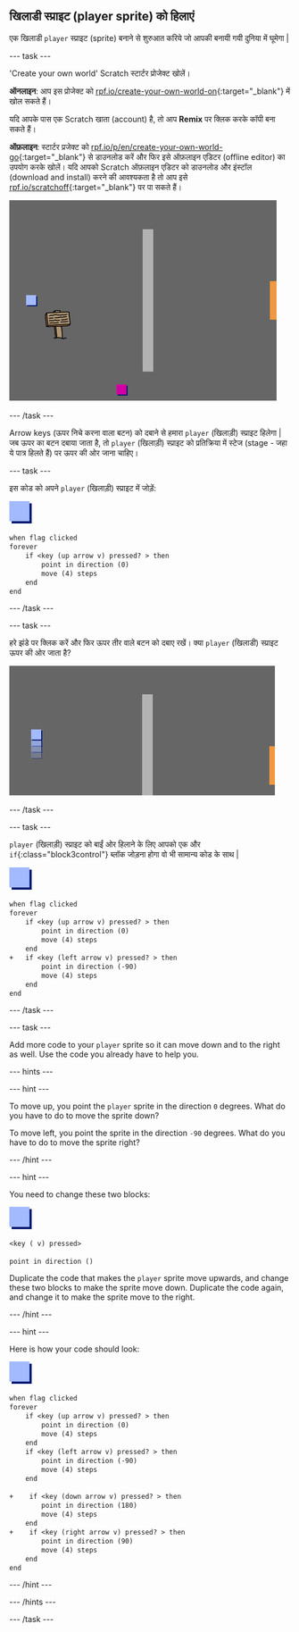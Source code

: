 ## खिलाडी स्प्राइट (player sprite) को हिलाएं

एक खिलाडी `player` स्प्राइट (sprite) बनाने से शुरुआत करिये जो आपकी बनायी गयी दुनिया में घूमेगा |

\--- task \---

'Create your own world' Scratch स्टार्टर प्रोजेक्ट खोलें।

**ऑनलाइन**: आप इस प्रोजेक्ट को [rpf.io/create-your-own-world-on](http://rpf.io/create-your-own-world-on){:target="_blank"} में खोल सकते हैं।

यदि आपके पास एक Scratch खाता (account) है, तो आप **Remix** पर क्लिक करके कॉपी बना सकते हैं।

**ऑफ़लाइन**: स्टार्टर प्रजेक्ट को [ rpf.io/p/en/create-your-own-world-go](http://rpf.io/p/en/create-your-own-world-go){:target="_blank"} से डाउनलोड करें और फिर इसे ऑफ़लाइन एडिटर (offline editor) का उपयोग करके खोलें। यदि आपको Scratch ऑफ़लाइन एडिटर को डाउनलोड और इंस्टॉल (download and install) करने की आवश्यकता है तो आप इसे [rpf.io/scratchoff](https://rpf.io/scratchoff){:target="_blank"} पर पा सकते हैं।

![स्क्रीनशॉट](images/world-starter.png)

\--- /task \---

Arrow keys (ऊपर निचे करना वाला बटन) को दबाने से हमारा `player` (खिलाड़ी) स्प्राइट हिलेगा | जब ऊपर का बटन दबाया जाता है, तो `player` (खिलाड़ी) स्प्राइट को प्रतिक्रिया में स्टेज (stage - जहा ये पात्र हिलते हैं) पर ऊपर की ओर जाना चाहिए।

\--- task \---

इस कोड को अपने `player` (खिलाड़ी) स्प्राइट में जोड़ें:

![player](images/player.png)

```blocks3
when flag clicked
forever
    if <key (up arrow v) pressed? > then
        point in direction (0)
        move (4) steps
    end
end
```

\--- /task \---

\--- task \---

हरे झंडे पर क्लिक करें और फिर ऊपर तीर वाले बटन को दबाए रखें। क्या `player` (खिलाडी) स्प्राइट ऊपर की ओर जाता है?

![स्क्रीनशॉट](images/world-up.png)

\--- /task \---

\--- task \---

`player` (खिलाड़ी) स्प्राइट को बाईं ओर हिलाने के लिए आपको एक और `if`{:class="block3control"} ब्लॉक जोड़ना होगा वो भी सामान्य कोड के साथ |

![player](images/player.png)

```blocks3
when flag clicked
forever
    if <key (up arrow v) pressed? > then
        point in direction (0)
        move (4) steps
    end
+   if <key (left arrow v) pressed? > then
        point in direction (-90)
        move (4) steps
    end
end
```

\--- /task \---

\--- task \---

Add more code to your `player` sprite so it can move down and to the right as well. Use the code you already have to help you.

\--- hints \---

\--- hint \---

To move up, you point the `player` sprite in the direction `0` degrees. What do you have to do to move the sprite down?

To move left, you point the sprite in the direction `-90` degrees. What do you have to do to move the sprite right?

\--- /hint \---

\--- hint \---

You need to change these two blocks:

![player](images/player.png)

```blocks3
<key ( v) pressed>

point in direction ()
```

Duplicate the code that makes the `player` sprite move upwards, and change these two blocks to make the sprite move down. Duplicate the code again, and change it to make the sprite move to the right.

\--- /hint \---

\--- hint \---

Here is how your code should look:

![player](images/player.png)

```blocks3
when flag clicked
forever
    if <key (up arrow v) pressed? > then
        point in direction (0)
        move (4) steps
    end
    if <key (left arrow v) pressed? > then
        point in direction (-90)
        move (4) steps
    end

+    if <key (down arrow v) pressed? > then
        point in direction (180)
        move (4) steps
    end
+    if <key (right arrow v) pressed? > then
        point in direction (90)
        move (4) steps
    end
end
```

\--- /hint \---

\--- /hints \---

\--- /task \---